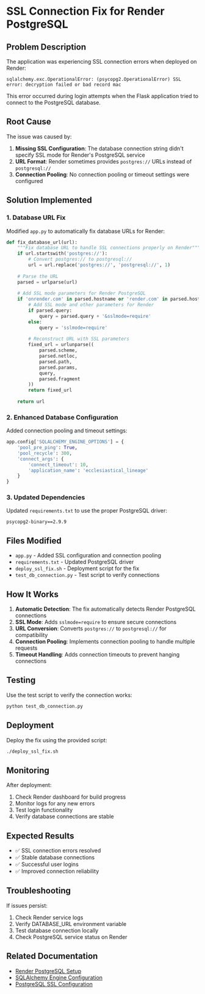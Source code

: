 # SSL Connection Fix for Render PostgreSQL

## Problem Description

The application was experiencing SSL connection errors when deployed on Render:

```
sqlalchemy.exc.OperationalError: (psycopg2.OperationalError) SSL error: decryption failed or bad record mac
```

This error occurred during login attempts when the Flask application tried to connect to the PostgreSQL database.

## Root Cause

The issue was caused by:

1. **Missing SSL Configuration**: The database connection string didn't specify SSL mode for Render's PostgreSQL service
2. **URL Format**: Render sometimes provides `postgres://` URLs instead of `postgresql://`
3. **Connection Pooling**: No connection pooling or timeout settings were configured

## Solution Implemented

### 1. Database URL Fix

Modified `app.py` to automatically fix database URLs for Render:

```python
def fix_database_url(url):
    """Fix database URL to handle SSL connections properly on Render"""
    if url.startswith('postgres://'):
        # Convert postgres:// to postgresql://
        url = url.replace('postgres://', 'postgresql://', 1)
    
    # Parse the URL
    parsed = urlparse(url)
    
    # Add SSL mode parameters for Render PostgreSQL
    if 'onrender.com' in parsed.hostname or 'render.com' in parsed.hostname:
        # Add SSL mode and other parameters for Render
        if parsed.query:
            query = parsed.query + '&sslmode=require'
        else:
            query = 'sslmode=require'
        
        # Reconstruct URL with SSL parameters
        fixed_url = urlunparse((
            parsed.scheme,
            parsed.netloc,
            parsed.path,
            parsed.params,
            query,
            parsed.fragment
        ))
        return fixed_url
    
    return url
```

### 2. Enhanced Database Configuration

Added connection pooling and timeout settings:

```python
app.config['SQLALCHEMY_ENGINE_OPTIONS'] = {
    'pool_pre_ping': True,
    'pool_recycle': 300,
    'connect_args': {
        'connect_timeout': 10,
        'application_name': 'ecclesiastical_lineage'
    }
}
```

### 3. Updated Dependencies

Updated `requirements.txt` to use the proper PostgreSQL driver:

```
psycopg2-binary==2.9.9
```

## Files Modified

- `app.py` - Added SSL configuration and connection pooling
- `requirements.txt` - Updated PostgreSQL driver
- `deploy_ssl_fix.sh` - Deployment script for the fix
- `test_db_connection.py` - Test script to verify connections

## How It Works

1. **Automatic Detection**: The fix automatically detects Render PostgreSQL connections
2. **SSL Mode**: Adds `sslmode=require` to ensure secure connections
3. **URL Conversion**: Converts `postgres://` to `postgresql://` for compatibility
4. **Connection Pooling**: Implements connection pooling to handle multiple requests
5. **Timeout Handling**: Adds connection timeouts to prevent hanging connections

## Testing

Use the test script to verify the connection works:

```bash
python test_db_connection.py
```

## Deployment

Deploy the fix using the provided script:

```bash
./deploy_ssl_fix.sh
```

## Monitoring

After deployment:

1. Check Render dashboard for build progress
2. Monitor logs for any new errors
3. Test login functionality
4. Verify database connections are stable

## Expected Results

- ✅ SSL connection errors resolved
- ✅ Stable database connections
- ✅ Successful user logins
- ✅ Improved connection reliability

## Troubleshooting

If issues persist:

1. Check Render service logs
2. Verify DATABASE_URL environment variable
3. Test database connection locally
4. Check PostgreSQL service status on Render

## Related Documentation

- [Render PostgreSQL Setup](https://render.com/docs/databases)
- [SQLAlchemy Engine Configuration](https://docs.sqlalchemy.org/en/14/core/engines.html)
- [PostgreSQL SSL Configuration](https://www.postgresql.org/docs/current/ssl-tcp.html)
